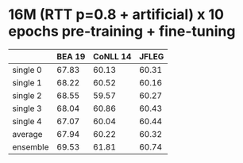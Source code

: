 # 16M (RTT p=0.8 + artificial) x 10 epochs pre-training + fine-tuning

| | BEA 19 | CoNLL 14 | JFLEG |
| --- | --- | --- | --- |
| single 0 | 67.83 | 60.13 | 60.31 |
| single 1 | 68.22 | 60.52 | 60.16 |
| single 2 | 68.55 | 59.57 | 60.27 |
| single 3 | 68.04 | 60.86 | 60.43 |
| single 4 | 67.07 | 60.04 | 60.44 |
| average  | 67.94 | 60.22 | 60.32 |
| ensemble | 69.53 | 61.81 | 60.74 |

